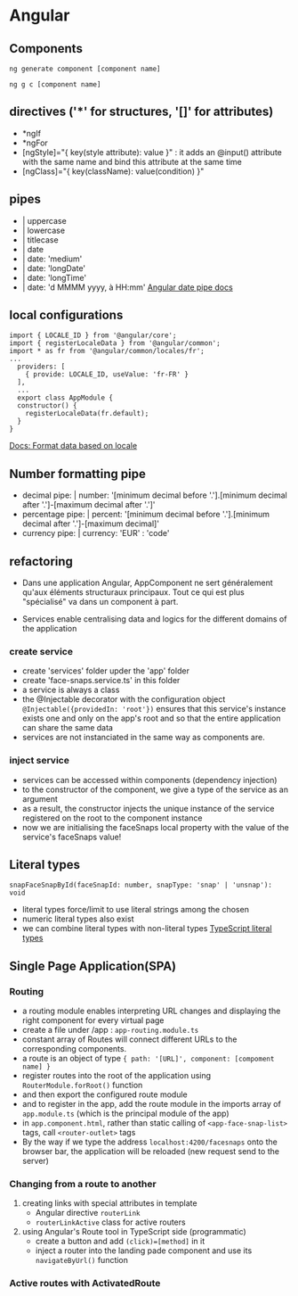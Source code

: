 # Angular

## Components
`ng generate component [component name]`

`ng g c [component name]`



## directives ('*' for structures, '[]' for attributes)
- *ngIf
- *ngFor
- [ngStyle]="{ key(style attribute): value }" : it adds an @input() attribute with the same name and bind this attribute at the same time
- [ngClass]="{ key(className): value(condition) }"

## pipes
- | uppercase
- | lowercase
- | titlecase
- | date
- | date: 'medium'
- | date: 'longDate'
- | date: 'longTime'
- | date: 'd MMMM yyyy, à HH:mm'
[Angular date pipe docs](https://angular.io/api/common/DatePipe)

## local configurations
	import { LOCALE_ID } from '@angular/core';
	import { registerLocaleData } from '@angular/common';
	import * as fr from '@angular/common/locales/fr';
	...
	  providers: [
	    { provide: LOCALE_ID, useValue: 'fr-FR' }
	  ],
	  ...
	  export class AppModule {
	  constructor() {
	    registerLocaleData(fr.default);
	  }
	}
[Docs: Format data based on locale](https://angular.io/guide/i18n-common-format-data-locale)

## Number formatting pipe
- decimal pipe: | number: '[minimum decimal before '.'].[minimum decimal after '.']-[maximum decimal after '.']'
- percentage pipe: | percent: '[minimum decimal before '.'].[minimum decimal after '.']-[maximum decimal]'
- currency pipe: | currency: 'EUR' : 'code'

## refactoring
- Dans une application Angular, AppComponent ne sert généralement qu'aux éléments structuraux principaux. Tout ce qui est plus "spécialisé" va dans un component à part.
	
- Services enable centralising data and logics for the different domains of the application

### create service
- create 'services' folder upder the 'app' folder
- create 'face-snaps.service.ts' in this folder
- a service is always a class
- the @Injectable decorator with the configuration object `@Injectable({providedIn: 'root'})` ensures that this service's instance exists one and only on the app's root and so that the entire application can share the same data
- services are not instanciated in the same way as components are.

### inject service
- services can be accessed within components (dependency injection)
- to the constructor of the component, we give a type of the service as an argument
- as a result, the constructor injects the unique instance of the service registered on the root to the component instance
- now we are initialising the faceSnaps local property with the value of the service's faceSnaps value!

## Literal types
`snapFaceSnapById(faceSnapId: number, snapType: 'snap' | 'unsnap'): void`
- literal types force/limit to use literal strings among the chosen
- numeric literal types also exist
- we can combine literal types with non-literal types
[TypeScript literal types](https://www.typescriptlang.org/docs/handbook/2/everyday-types.html#literal-types)

## Single Page Application(SPA)
### Routing
- a routing module enables interpreting URL changes and displaying the right component for every virtual page
- create a file under /app : `app-routing.module.ts`
- constant array of Routes will connect different URLs to the corresponding components.
- a route is an object of type `{ path: '[URL]', component: [compoment name] }`
- register routes into the root of the application using `RouterModule.forRoot()` function
- and then export the configured route module 
- and to register in the app, add the route module in the imports array of `app.module.ts` (which is the principal module of the app)
- in `app.component.html`, rather than static calling of `<app-face-snap-list>` tags, call `<router-outlet>` tags
- By the way if we type the address `localhost:4200/facesnaps` onto the browser bar, the application will be reloaded (new request send to the server)

### Changing from a route to another
1. creating links with special attributes in template
	- Angular directive `routerLink`
	- `routerLinkActive` class for active routers
2. using Angular's Route tool in TypeScript side (programmatic)
	- create a button and add `(click)=[method]` in it
	- inject a router into the landing pade component and use its `navigateByUrl()` function

### Active routes with ActivatedRoute
